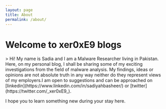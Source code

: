 ```yaml
---
layout: page
title: About
permalink: /about/
---
```


<h1>Welcome to xer0xE9 blogs</h1>>
Hi! My name is Sadia and I am a Malware Researcher living in Pakistan. Here, on my personal blog, I shall be sharing some of my exciting investigations from the field of malware analysis. My findings, ideas or opinions are not absolute truth in any way neither do they represent views of my employers.I am open to suggestions and can be approached on [linkedin](https://www.linkedin.com/in/sadiyahbasheer/) or [twitter](https://twitter.com/_xer0xE9_).

I hope you to learn something new during your stay here.